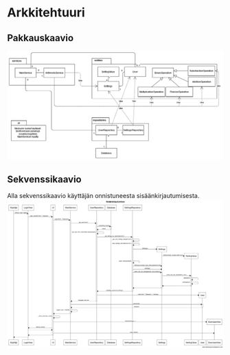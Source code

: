 # Arkkitehtuuri
## Pakkauskaavio
![Pakkauskaavio](kuvat/pakkauskaavio.png)

## Sekvenssikaavio
Alla sekvenssikaavio käyttäjän onnistuneesta sisäänkirjautumisesta.
![Sekvenssikaavio sisäänkirjautumisesta](kuvat/Sisäänkirjautuminen.png)
